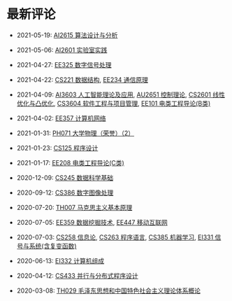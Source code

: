 # 最新评论

- 2021-05-19: [AI2615 算法设计与分析](/courses/grade-3/AI2615)

- 2021-05-06: [AI2601 实验室实践](/courses/grade-2/AI2601)

- 2021-04-27: [EE325 数字信号处理](/courses/grade-3/EE325)

- 2021-04-22: [CS221 数据结构](/courses/grade-2/CS221), [EE234 通信原理](/courses/grade-3/EE234)

- 2021-04-09: [AI3603 人工智能理论及应用](/courses/grade-3/AI3603), [AU2651 控制理论](/courses/grade-2/AU2651), [CS2601 线性优化与凸优化](/courses/grade-2/CS2601), [CS3604 软件工程与项目管理](/courses/grade-3/CS3604), [EE101 电类工程导论(B类)](/courses/grade-2/EE101)

- 2021-04-02: [EE357 计算机网络](/courses/grade-3/EE357)

- 2021-01-31: [PH071 大学物理（荣誉）（2）](/courses/grade-2/PH071)

- 2021-01-23: [CS125 程序设计](/courses/grade-1/CS125)

- 2021-01-17: [EE208 电类工程导论(C类)](/courses/grade-2/EE208)

- 2020-12-09: [CS245 数据科学基础](/courses/grade-3/CS245)

- 2020-09-12: [CS386 数字图像处理](/courses/grade-3/CS386)

- 2020-07-20: [TH007 马克思主义基本原理](/courses/grade-2/TH007)

- 2020-07-05: [EE359 数据挖掘技术](/courses/grade-3/EE359), [EE447 移动互联网](/courses/grade-3/EE447)

- 2020-07-03: [CS258 信息论](/courses/grade-2/CS258), [CS263 程序语言](/courses/grade-2/CS263), [CS385 机器学习](/courses/grade-3/CS385), [EI331 信号与系统(含复变函数)](/courses/grade-2/EI331)

- 2020-06-13: [EI332 计算机组成](/courses/grade-2/EI332)

- 2020-04-12: [CS433 并行与分布式程序设计](/courses/grade-4/CS433)

- 2020-03-08: [TH029 毛泽东思想和中国特色社会主义理论体系概论](/courses/grade-2/TH029)

